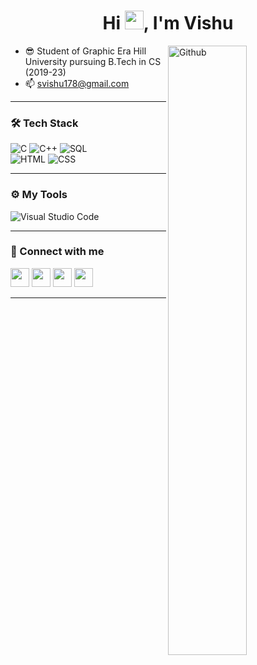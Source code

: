 <h1 align="center">Hi <img src="https://raw.githubusercontent.com/MartinHeinz/MartinHeinz/master/wave.gif" width="30px">, I'm Vishu</h1>


<img width="50%" align="right" alt="Github" src="https://avatars1.githubusercontent.com/u/6430350?s=400&v=4" />


- 😎 Student of Graphic Era Hill University pursuing B.Tech in CS (2019-23)
- 📫 svishu178@gmail.com



---

<!-- TECH STACK -->

### 🛠 Tech Stack 

<p>
  <img alt="C" src="https://img.shields.io/badge/-C-05122A?style=flat&amp;logo=C&amp;logoColor=A8B9CC" style="max-width:100%;">
  <img alt="C++" src="https://img.shields.io/badge/-C++-05122A?style=flat&amp;logo=C%2B%2B&amp;logoColor=00599C" style="max-width:100%;">
  <img alt="SQL" src="https://img.shields.io/badge/-Sql-05122A?style=flat&amp;logo=Oracle" style="max-width:100%;">
</br>
   <img alt="HTML" src="https://img.shields.io/badge/-HTML-05122A?style=flat&amp;logo=HTML5" style="max-width:100%;">
  <img alt="CSS" src="https://img.shields.io/badge/-CSS-05122A?style=flat&amp;logo=CSS3&amp;logoColor=1572B6" style="max-width:100%;"> 
 
</p>

---

### ⚙️ My Tools 

<p>
  <img alt="Visual Studio Code" src="https://img.shields.io/badge/-Visual%20Studio%20Code-05122A?style=flat&amp;logo=visual-studio-code&amp;logoColor=007ACC">
</p>

---

<!-- Connect with Me -->
### 🤝 Connect with me 

   <a href="https://www.linkedin.com/in/vishu-singh-472a17215/"><img src="https://user-images.githubusercontent.com/57597700/115221409-434f5080-a127-11eb-8605-0de27d8ee0e7.png" width=30></a>
   <a href="https://www.instagram.com/vishusingh1329/"><img src="https://user-images.githubusercontent.com/57597700/115221558-6ed23b00-a127-11eb-90cf-c330432b48e3.png" width=30></a>
   <a href="https://github.com/VishuS13"><img src="https://user-images.githubusercontent.com/57597700/115221750-9e814300-a127-11eb-87ad-9829817b7a36.png" width=30></a>
   <a href="mailto: svishu178@gmail.com"><img src="https://user-images.githubusercontent.com/57597700/115959649-e559a900-a52a-11eb-9cf5-3659573b814b.png" width=30></a>

---


